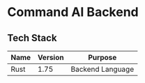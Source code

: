 # Command AI Backend

## Tech Stack

| Name | Version | Purpose |
| ---- | ------- | ------- |
| Rust | 1.75    | Backend Language |
